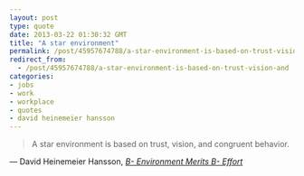 ```yaml
---
layout: post
type: quote
date: 2013-03-22 01:30:32 GMT
title: "A star environment"
permalink: /post/45957674788/a-star-environment-is-based-on-trust-vision-and
redirect_from: 
  - /post/45957674788/a-star-environment-is-based-on-trust-vision-and
categories:
- jobs
- work
- workplace
- quotes
- david heinemeier hansson
---
```

<blockquote>A star environment is based on trust, vision, and congruent behavior.</blockquote>
<p>— David Heinemeier Hansson, <a href="http://37signals.com/svn/posts/3461-b-environment-merits-b-effort"><i>B- Environment Merits B- Effort</i></a></p>